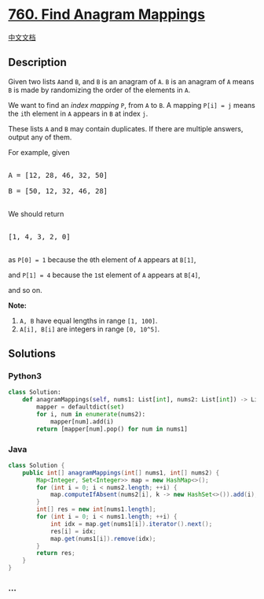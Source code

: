 # [760. Find Anagram Mappings](https://leetcode.com/problems/find-anagram-mappings)

[中文文档](/solution/0700-0799/0760.Find%20Anagram%20Mappings/README.md)

## Description

<p>

Given two lists <code>A</code>and <code>B</code>, and <code>B</code> is an anagram of <code>A</code>. <code>B</code> is an anagram of <code>A</code> means <code>B</code> is made by randomizing the order of the elements in <code>A</code>.

</p><p>

We want to find an <i>index mapping</i> <code>P</code>, from <code>A</code> to <code>B</code>. A mapping <code>P[i] = j</code> means the <code>i</code>th element in <code>A</code> appears in <code>B</code> at index <code>j</code>.

</p><p>

These lists <code>A</code> and <code>B</code> may contain duplicates. If there are multiple answers, output any of them.

</p>

<p>

For example, given

<pre>

A = [12, 28, 46, 32, 50]

B = [50, 12, 32, 46, 28]

</pre>

</p>

We should return

<pre>

[1, 4, 3, 2, 0]

</pre>

as <code>P[0] = 1</code> because the <code>0</code>th element of <code>A</code> appears at <code>B[1]</code>,

and <code>P[1] = 4</code> because the <code>1</code>st element of <code>A</code> appears at <code>B[4]</code>,

and so on.

</p>

<p><b>Note:</b><ol>

<li><code>A, B</code> have equal lengths in range <code>[1, 100]</code>.</li>

<li><code>A[i], B[i]</code> are integers in range <code>[0, 10^5]</code>.</li>

</ol></p>

## Solutions

<!-- tabs:start -->

### **Python3**

```python
class Solution:
    def anagramMappings(self, nums1: List[int], nums2: List[int]) -> List[int]:
        mapper = defaultdict(set)
        for i, num in enumerate(nums2):
            mapper[num].add(i)
        return [mapper[num].pop() for num in nums1]
```

### **Java**

```java
class Solution {
    public int[] anagramMappings(int[] nums1, int[] nums2) {
        Map<Integer, Set<Integer>> map = new HashMap<>();
        for (int i = 0; i < nums2.length; ++i) {
            map.computeIfAbsent(nums2[i], k -> new HashSet<>()).add(i);
        }
        int[] res = new int[nums1.length];
        for (int i = 0; i < nums1.length; ++i) {
            int idx = map.get(nums1[i]).iterator().next();
            res[i] = idx;
            map.get(nums1[i]).remove(idx);
        }
        return res;
    }
}
```

### **...**

```

```

<!-- tabs:end -->
